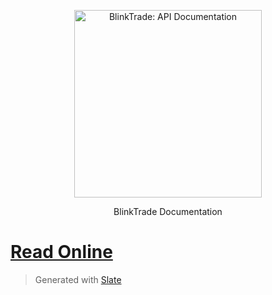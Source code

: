 <p align="center">
  <img src="https://blinktrade.com/assets/img/logo-p.png" alt="BlinkTrade: API Documentation" width="300">
  <br>
</p>

<p align="center">BlinkTrade Documentation</p>

# [Read Online](https://blinktrade.com/docs)

> Generated with [Slate](https://github.com/lord/slate)
